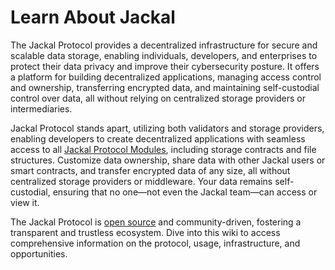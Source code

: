 # Learn About Jackal

The Jackal Protocol provides a decentralized infrastructure for secure and scalable data storage, enabling individuals, developers, and enterprises to protect their data privacy and improve their cybersecurity posture. It offers a platform for building decentralized applications, managing access control and ownership, transferring encrypted data, and maintaining self-custodial control over data, all without relying on centralized storage providers or intermediaries.

Jackal Protocol stands apart, utilizing both validators and storage providers, enabling developers to create decentralized applications with seamless access to all [Jackal Protocol Modules](https://docs.jackalprotocol.com/docs/protocol/modules/module-overview), including storage contracts and file structures. Customize data ownership, share data with other Jackal users or smart contracts, and transfer encrypted data of any size, all without centralized storage providers or middleware. Your data remains self-custodial, ensuring that no one—not even the Jackal team—can access or view it.

The Jackal Protocol is [open source](https://github.com/JackalLabs/canine-chain) and community-driven, fostering a transparent and trustless ecosystem. Dive into this wiki to access comprehensive information on the protocol, usage, infrastructure, and opportunities.
